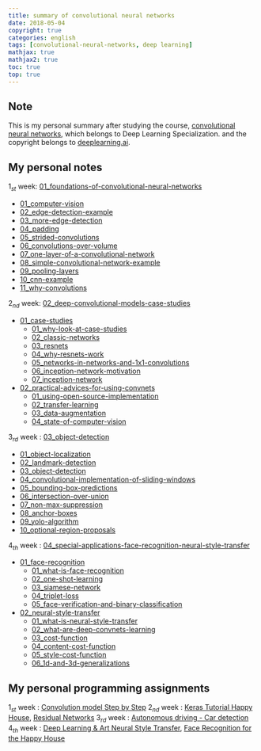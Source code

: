 ```yaml
---
title: summary of convolutional neural networks
date: 2018-05-04
copyright: true
categories: english
tags: [convolutional-neural-networks, deep learning]
mathjax: true
mathjax2: true
toc: true
top: true
---
```


## Note
This is my personal summary after studying the course, [convolutional neural networks](https://www.coursera.org/learn/convolutional-neural-networks), which belongs to Deep Learning Specialization. and the copyright belongs to [deeplearning.ai](https://www.deeplearning.ai/).

## My personal notes

${1_{st}}$ week: [01_foundations-of-convolutional-neural-networks](/2018/05/01/01_foundations-of-convolutional-neural-networks)
- [01_computer-vision](/2018/05/01/01_foundations-of-convolutional-neural-networks/##01_computer-vision)
- [02_edge-detection-example](/2018/05/01/01_foundations-of-convolutional-neural-networks/##02_edge-detection-example)
- [03_more-edge-detection](/2018/05/01/01_foundations-of-convolutional-neural-networks/##03_more-edge-detection)
- [04_padding](/2018/05/01/01_foundations-of-convolutional-neural-networks/##04_padding)
- [05_strided-convolutions](/2018/05/01/01_foundations-of-convolutional-neural-networks/##05_strided-convolutions)
- [06_convolutions-over-volume](/2018/05/01/01_foundations-of-convolutional-neural-networks/##06_convolutions-over-volume)
- [07_one-layer-of-a-convolutional-network](/2018/05/01/01_foundations-of-convolutional-neural-networks/##07_one-layer-of-a-convolutional-network)
- [08_simple-convolutional-network-example](/2018/05/01/01_foundations-of-convolutional-neural-networks/##08_simple-convolutional-network-example)
- [09_pooling-layers](/2018/05/01/01_foundations-of-convolutional-neural-networks/##09_pooling-layers)
- [10_cnn-example](/2018/05/01/01_foundations-of-convolutional-neural-networks/##10_cnn-example)
- [11_why-convolutions](/2018/05/01/01_foundations-of-convolutional-neural-networks/##11_why-convolutions)

$2_{nd}$ week: [02_deep-convolutional-models-case-studies](/2018/05/01/02_deep-convolutional-models-case-studies)
- [01_case-studies](/2018/05/01/02_deep-convolutional-models-case-studies/##01_case-studies)
    - [01_why-look-at-case-studies](/2018/05/01/02_deep-convolutional-models-case-studies/###01_why-look-at-case-studies)
    - [02_classic-networks](/2018/05/01/02_deep-convolutional-models-case-studies/###02_classic-networks)
    - [03_resnets](/2018/05/01/02_deep-convolutional-models-case-studies/###03_resnets)
    - [04_why-resnets-work](/2018/05/01/02_deep-convolutional-models-case-studies/###04_why-resnets-work)
    - [05_networks-in-networks-and-1x1-convolutions](/2018/05/01/02_deep-convolutional-models-case-studies/###05_networks-in-networks-and-1x1-convolutions)
    - [06_inception-network-motivation](/2018/05/01/02_deep-convolutional-models-case-studies/###06_inception-network-motivation)
    - [07_inception-network](/2018/05/01/02_deep-convolutional-models-case-studies/###07_inception-network)
- [02_practical-advices-for-using-convnets](/2018/05/01/02_deep-convolutional-models-case-studies/##02_practical-advices-for-using-convnets)
    - [01_using-open-source-implementation](/2018/05/01/02_deep-convolutional-models-case-studies/###01_using-open-source-implementation)
    - [02_transfer-learning](/2018/05/01/02_deep-convolutional-models-case-studies/###02_transfer-learning)
    - [03_data-augmentation](/2018/05/01/02_deep-convolutional-models-case-studies/###03_data-augmentation)
    - [04_state-of-computer-vision](/2018/05/01/02_deep-convolutional-models-case-studies/###04_state-of-computer-vision)

$3_{rd}$ week : [03_object-detection](/2018/05/03/03_object-detection/)
- [01_object-localization](/2018/05/03/03_object-detection/##01_object-localization)
- [02_landmark-detection](/2018/05/03/03_object-detection/##02_landmark-detection)
- [03_object-detection](/2018/05/03/03_object-detection/##03_object-detection)
- [04_convolutional-implementation-of-sliding-windows](/2018/05/03/03_object-detection/##04_convolutional-implementation-of-sliding-windows)
- [05_bounding-box-predictions](/2018/05/03/03_object-detection/##05_bounding-box-predictions)
- [06_intersection-over-union](/2018/05/03/03_object-detection/##06_intersection-over-union)
- [07_non-max-suppression](/2018/05/03/03_object-detection/##07_non-max-suppression)
- [08_anchor-boxes](/2018/05/03/03_object-detection/##08_anchor-boxes)
- [09_yolo-algorithm](/2018/05/03/03_object-detection/##09_yolo-algorithm)
- [10_optional-region-proposals](/2018/05/03/03_object-detection/##10_optional-region-proposals)

$4_{th}$ week : [04_special-applications-face-recognition-neural-style-transfer](/2018/05/04/04_special-applications-face-recognition-neural-style-transfer/) 
- [01_face-recognition](/2018/05/03/04_special-applications-face-recognition-neural-style-transfer/##01_face-recognition)
  - [01_what-is-face-recognition](/2018/05/03/04_special-applications-face-recognition-neural-style-transfer/###01_what-is-face-recognition)
  - [02_one-shot-learning](/2018/05/03/04_special-applications-face-recognition-neural-style-transfer/###02_one-shot-learning)
  - [03_siamese-network](/2018/05/03/04_special-applications-face-recognition-neural-style-transfer/###03_siamese-network)
  - [04_triplet-loss](/2018/05/03/04_special-applications-face-recognition-neural-style-transfer/###04_triplet-loss)
  - [05_face-verification-and-binary-classification](/2018/05/03/04_special-applications-face-recognition-neural-style-transfer/###05_face-verification-and-binary-classification)
- [02_neural-style-transfer](/2018/05/03/04_special-applications-face-recognition-neural-style-transfer/##02_neural-style-transfer)
  - [01_what-is-neural-style-transfer](/2018/05/03/04_special-applications-face-recognition-neural-style-transfer/###01_what-is-neural-style-transfer)
  - [02_what-are-deep-convnets-learning](/2018/05/03/04_special-applications-face-recognition-neural-style-transfer/###02_what-are-deep-convnets-learning)
  - [03_cost-function](/2018/05/03/04_special-applications-face-recognition-neural-style-transfer/###03_cost-function)
  - [04_content-cost-function](/2018/05/03/04_special-applications-face-recognition-neural-style-transfer/###04_content-cost-function)
  - [05_style-cost-function](/2018/05/03/04_special-applications-face-recognition-neural-style-transfer/###05_style-cost-function)
  - [06_1d-and-3d-generalizations](/2018/05/03/04_special-applications-face-recognition-neural-style-transfer/###06_1d-and-3d-generalizations)

## My personal programming assignments

$1_{st}$ week : [Convolution model Step by Step](/2018/05/01/Convolution+model+-+Step+by+Step+-+v2/)
$2_{nd}$ week : [Keras Tutorial Happy House](/2018/05/02/Keras+-+Tutorial+-+Happy+House+v2/), [Residual Networks](/2018/05/02/Residual+Networks+-+v2/)
$3_{rd}$ week : [Autonomous driving - Car detection](/2018/05/03/Autonomous+driving+application+-+Car+detection+-+v3/)
$4_{th}$ week : [Deep Learning & Art Neural Style Transfer](/2018/05/04/Art+Generation+with+Neural+Style+Transfer+-+v3/), [Face Recognition for the Happy House](/2018/05/04/Face+Recognition+for+the+Happy+House+-+v3/)
